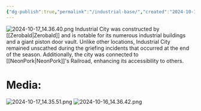 ```yaml
---
{"dg-publish":true,"permalink":"/industrial-base/","created":"2024-10-17T14:24:22.954-05:00","updated":"2024-10-17T14:37:42.494-05:00"}
---
```


![2024-10-17_14.36.40.png](/img/user/Images/2024-10-17_14.36.40.png)
Industrial City was constructed by [[Zerobald\|Zerobald]] and is notable for its numerous industrial buildings and a giant piston door vault. Unlike other locations, Industrial City remained unscathed during the griefing incidents that occurred at the end of the season. Additionally, the city was connected to [[NeonPork\|NeonPork]]'s Railroad, enhancing its accessibility to others.

# Media:

![2024-10-17_14.35.51.png](/img/user/Images/2024-10-17_14.35.51.png)
![2024-10-16_14.36.42.png](/img/user/Images/2024-10-16_14.36.42.png)
